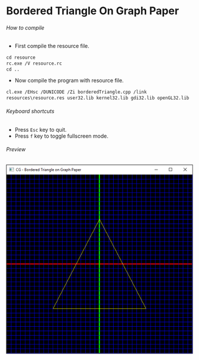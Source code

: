 Bordered Triangle On Graph Paper
================================

###### How to compile

- First compile the resource file.

```
cd resource
rc.exe /V resource.rc
cd ..
```

- Now compile the program with resource file.

```
cl.exe /EHsc /DUNICODE /Zi borderedTriangle.cpp /link resources\resource.res user32.lib kernel32.lib gdi32.lib openGL32.lib
```

###### Keyboard shortcuts
- Press ```Esc``` key to quit.
- Press ```f``` key to toggle fullscreen mode.

###### Preview
![borderedTriangle][borderedTriangle-image]

<!-- Image declaration -->

[borderedTriangle-image]: ./preview/borderedTriangle.png "Bordered Triangle on Graph Paper"

